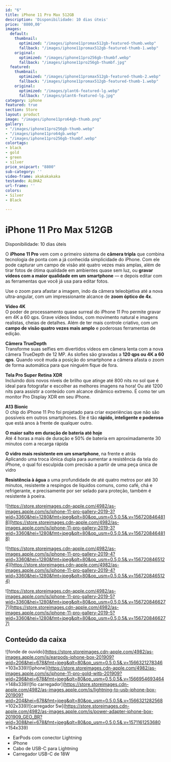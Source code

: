 ```yaml
---
id: "6"
title: iPhone 11 Pro Max 512GB
description: 'Disponibilidade: 10 dias úteis'
price: '8800,00'
images:
  default:
    thumbnail:
      optimized: "/images/iphone11promax512gb-featured-thumb.webp"
      fallback: "/images/iphone11promax512gb-featured-thumb-1.webp"
    original:
      optimized: "/images/iphone11pro256gb-thumbf.webp"
      fallback: "/images/iphone11pro256gb-thumbf.jpg"
  featured:
    thumbnail:
      optimized: "/images/iphone11promax512gb-featured-thumb-2.webp"
      fallback: "/images/iphone11promax512gb-featured-thumb-1.webp"
    original:
      optimized: "/images/plant6-featured-lg.webp"
      fallback: "/images/plant6-featured-lg.jpg"
category: iphone
featured: true
section: Store
layout: product
image: "/images/iphone11pro64gb-thumb.png"
gallery:
- "/images/iphone11pro256gb-thumb.webp"
- "/images/iphone11pro64gb.webp"
- "/images/iphone11pro256gb-thumbf.webp"
colortags:
- black
- gold
- green
- silver
price_snipcart: "8800"
sub-category: ''
video-frame: akakakakaka
testando: ALOHA2
url-frame: ''
colors:
- Silver
- Black

---
```

# iPhone 11 Pro Max 512GB

Disponibilidade: 10 dias úteis

O **iPhone 11 Pro** vem com o primeiro sistema de **câmera tripla** que combina tecnologia de ponta com a já conhecida simplicidade do iPhone. Com ele pode capturar um campo de visão até quatro vezes mais amplas, além de tirar fotos de ótima qualidade em ambientes quase sem luz, ou **gravar vídeos com a maior qualidade em um smartphone** — e depois editar com as ferramentas que você já usa para editar fotos.

Use o zoom para afastar a imagem, indo da câmera teleobjetiva até a nova ultra-angular, com um impressionante alcance de **zoom óptico de 4x**.

**Vídeo 4K**  
O poder de processamento quase surreal do iPhone 11 Pro permite gravar em 4K a 60 qps. Grave vídeos lindos, com movimento natural e imagens realistas, cheias de detalhes. Além de ter mais controle criativo, com um **campo de visão quatro vezes mais amplo** e poderosas ferramentas de edição.

**Câmera TrueDepth**  
Transforme suas selfies em divertidos vídeos em câmera lenta com a nova câmera TrueDepth de 12 MP. As slofies são gravadas a **120 qps ou 4K a 60 qps**. Quando você muda a posição do smartphone a câmera afasta o zoom de forma automática para que ninguém fique de fora.

**Tela Pro Super Retina XDR**  
Incluindo dois novos níveis de brilho que atinge até 800 nits no sol que é ideal para fotografar e escolher as melhores imagens na hora! Ou até 1200 nits para assistir a conteúdo com alcance dinâmico extremo. É como ter um monitor Pro Display XDR em seu iPhone.

**A13 Bionic**  
O chip do iPhone 11 Pro foi projetado para criar experiências que não são possíveis em outros smartphones. Ele é tão **rápido, inteligente e poderoso** que está anos à frente de qualquer outro.

**O maior salto em duração de bateria até hoje**  
Até 4 horas a mais de duração e 50% de bateria em aproximadamente 30 minutos com a recarga rápida

**O vidro mais resistente em um smartphone**, na frente e atrás  
Aplicando uma troca iônica dupla para aumentar a resistência da tela do iPhone, o qual foi esculpida com precisão a partir de uma peça única de vidro

**Resistência à água** a uma profundidade de até quatro metros por até 30 minutos, resistente a respingos de líquidos comuns, como café, chá e refrigerante, e precisamente por ser selado para proteção, também é resistente à poeira.

![https://store.storeimages.cdn-apple.com/4982/as-images.apple.com/is/iphone-11-pro-gallery-2019-3?wid=3360&hei=1280&fmt=jpeg&qlt=80&op_usm=0.5,0.5&.v=1567208464818](https://store.storeimages.cdn-apple.com/4982/as-images.apple.com/is/iphone-11-pro-gallery-2019-3?wid=3360&hei=1280&fmt=jpeg&qlt=80&op_usm=0.5,0.5&.v=1567208464818)

![https://store.storeimages.cdn-apple.com/4982/as-images.apple.com/is/iphone-11-pro-gallery-2019-4?wid=3360&hei=1280&fmt=jpeg&qlt=80&op_usm=0.5,0.5&.v=1567208465124](https://store.storeimages.cdn-apple.com/4982/as-images.apple.com/is/iphone-11-pro-gallery-2019-4?wid=3360&hei=1280&fmt=jpeg&qlt=80&op_usm=0.5,0.5&.v=1567208465124)

![https://store.storeimages.cdn-apple.com/4982/as-images.apple.com/is/iphone-11-pro-gallery-2019-5?wid=3360&hei=1280&fmt=jpeg&qlt=80&op_usm=0.5,0.5&.v=1567208466277](https://store.storeimages.cdn-apple.com/4982/as-images.apple.com/is/iphone-11-pro-gallery-2019-5?wid=3360&hei=1280&fmt=jpeg&qlt=80&op_usm=0.5,0.5&.v=1567208466277)

## Conteúdo da caixa

![fonde de ouvido](https://store.storeimages.cdn-apple.com/4982/as-images.apple.com/is/earpods-iphone-box-201909?wid=206&hei=678&fmt=jpeg&qlt=80&op_usm=0.5,0.5&.v=1566321278346 =103x339)![iphone](https://store.storeimages.cdn-apple.com/4982/as-images.apple.com/is/iphone-11-pro-gold-witb-201909?wid=296&hei=678&fmt=jpeg&qlt=80&op_usm=0.5,0.5&.v=1566954693464 =148x339)![fio carregador](https://store.storeimages.cdn-apple.com/4982/as-images.apple.com/is/lightning-to-usb-iphone-box-201909?wid=204&hei=678&fmt=jpeg&qlt=80&op_usm=0.5,0.5&.v=1566321282568 =102x339)![carregador 5w](https://store.storeimages.cdn-apple.com/4982/as-images.apple.com/is/power-adapter-iphone-box-201909_GEO_BR?wid=308&hei=678&fmt=jpeg&qlt=80&op_usm=0.5,0.5&.v=1571161253680 =154x339)

* EarPods com conector Lightning
* iPhone
* Cabo de USB-C para Lightning
* Carregador USB-C de 18W